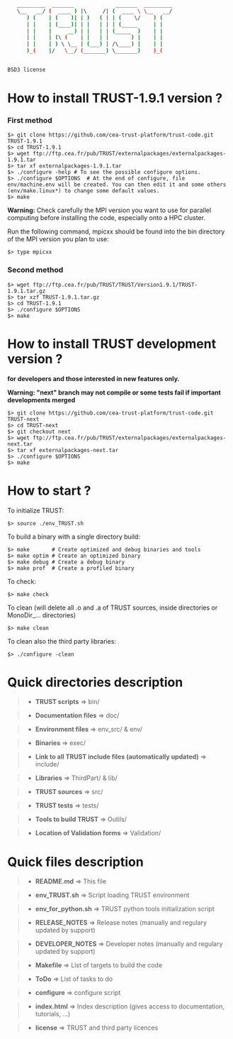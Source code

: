 
```sh
   _________  _______             _______  _________   
   \__   __/ (  ____ ) |\     /| (  ____ \ \__   __/   
      ) (    | (    )| | )   ( | | (    \/    ) (      
      | |    | (____)| | |   | | | (_____     | |      
      | |    |     __) | |   | | (_____  )    | |      
      | |    | (\ (    | |   | |       ) |    | |      
      | |    | ) \ \__ | (___) | /\____) |    | |      
      )_(    |/   \__/ (_______) \_______)    )_(      


BSD3 license

```

# **How to install TRUST-1.9.1 version ?**

### **First method**

    $> git clone https://github.com/cea-trust-platform/trust-code.git TRUST-1.9.1
    $> cd TRUST-1.9.1
    $> wget ftp://ftp.cea.fr/pub/TRUST/externalpackages/externalpackages-1.9.1.tar
    $> tar xf externalpackages-1.9.1.tar
    $> ./configure -help # To see the possible configure options.
    $> ./configure $OPTIONS  # At the end of configure, file env/machine.env will be created. You can then edit it and some others (env/make.linux*) to change some default values.
    $> make

**Warning:** Check carefully the MPI version you want to use for parallel computing before installing the code, especially onto a HPC cluster.

Run the following command, mpicxx should be found into the bin directory of the MPI version you plan to use:

    $> type mpicxx

### **Second method**

    $> wget ftp://ftp.cea.fr/pub/TRUST/TRUST/Version1.9.1/TRUST-1.9.1.tar.gz
    $> tar xzf TRUST-1.9.1.tar.gz
    $> cd TRUST-1.9.1
    $> ./configure $OPTIONS
    $> make

# **How to install TRUST development version  ?**
**for developers and those interested in new features only.**

**Warning: "next" branch may not compile or some tests fail if important developments merged**

    $> git clone https://github.com/cea-trust-platform/trust-code.git TRUST-next
    $> cd TRUST-next
    $> git checkout next
    $> wget ftp://ftp.cea.fr/pub/TRUST/externalpackages/externalpackages-next.tar
    $> tar xf externalpackages-next.tar
    $> ./configure $OPTIONS 
    $> make

# **How to start ?**

To initialize TRUST:

	$> source ./env_TRUST.sh

To build a binary with a single directory build:

	$> make       # Create optimized and debug binaries and tools
	$> make optim # Create an optimized binary
	$> make debug # Create a debug binary
	$> make prof  # Create a profiled binary

To check:

	$> make check

To clean (will delete all .o and .a of TRUST sources, inside directories or MonoDir_... directories)

	$> make clean

To clean also the third party libraries:

	$> ./configure -clean


# **Quick directories description**

> - **TRUST scripts** => bin/

> - **Documentation files** => doc/

> - **Environment files** => env_src/ & env/

> - **Binaries** => exec/

> - **Link to all TRUST include files (automatically updated)** => include/

> - **Libraries** => ThirdPart/ & lib/

> - **TRUST sources** => src/

> - **TRUST tests** => tests/

> - **Tools to build TRUST** => Outils/

> - **Location of Validation forms** => Validation/


# **Quick files description**

> - **README.md**			=> This file

> - **env_TRUST.sh**		=> Script loading TRUST environment

> - **env_for_python.sh**	=> TRUST python tools initialization script

> - **RELEASE_NOTES**		=> Release notes (manually and regulary updated by support)

> - **DEVELOPER_NOTES**		=> Developer notes (manually and regulary updated by support)

> - **Makefile**			=>	List of targets to build the code

> - **ToDo**				=> List of tasks to do

> - **configure**			=> configure script

> - **index.html**			=> Index description (gives access to documentation, tutorials, ...)

> - **license**				=> TRUST and third party licences

